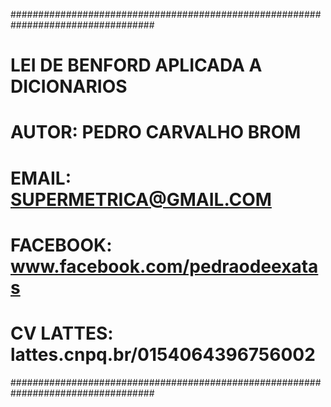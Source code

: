 ##################################################################################
# LEI DE BENFORD APLICADA A DICIONARIOS
# AUTOR: PEDRO CARVALHO BROM
# EMAIL: SUPERMETRICA@GMAIL.COM
# FACEBOOK: www.facebook.com/pedraodeexatas
# CV LATTES: lattes.cnpq.br/0154064396756002
##################################################################################
